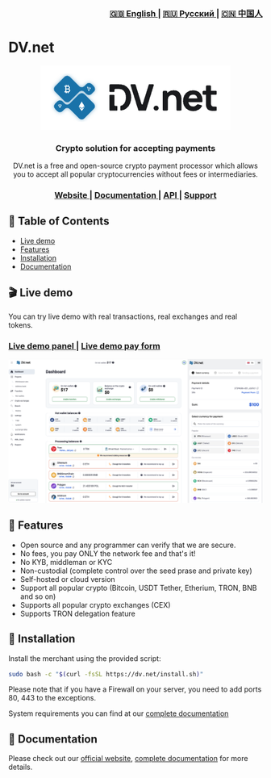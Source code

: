 <div align="right">
  <h3>
    <a href="https://github.com/dv-net/.github/blob/main/profile/README.md">
      🇬🇧 English
    </a>
    <span> | </span>
    <a href="https://github.com/dv-net/.github/blob/main/profile/ru/README.md">
      🇷🇺 Русский
    </a>
    <span> | </span>
    <a href="https://github.com/dv-net/.github/blob/main/profile/zh/README.md">
      🇨🇳 中国人
    </a>
  </h3>
</div>

# DV.net 



<div align="center">
  <img src="assets/01.main-banner.png">
</div>



<h3 align="center">
  Crypto solution for accepting payments
</h3>

<p align="center"> DV.net is a free and open-source crypto payment processor which allows you to accept all popular 
cryptocurrencies without fees or intermediaries.
</p>

<div align="center">
  <h3>
    <a href="https://dv.net">
      Website
    </a>
    <span> | </span>
    <a href="https://docs.dv.net">
      Documentation
    </a>
    <span> | </span>
    <a href="https://docs.dv.net/en/operations/post-v1-external-wallet.html">
      API
    </a>
    <span> | </span>
    <a href="https://dv.net/#support">
      Support
    </a>
  </h3>
</div>

## 📑 Table of Contents

* [Live demo](#-live-demo)
* [Features](#-features)
* [Installation](#-installation)
* [Documentation](#-documentation)

## 🎬 Live demo

You can try live demo with real transactions, real exchanges and real tokens.

<div align="left">
  <h3>
    <a href="https://demo.dv.net/dv-admin/dashboard">
      Live demo panel
    </a>
    <span> | </span>
    <a href="https://demo.dv.net/pay/wallet/7d029e2e-840b-46f8-b898-2694306d119d?amount=15">
      Live demo pay form
    </a>
  </h3>
</div>


![dv-panel](assets/02.dv-panel-and-pay-form.png)



## 🌟 Features

* Open source and any programmer can verify that we are secure.
* No fees, you pay ONLY the network fee and that's it!
* No KYB, middleman or KYC
* Non-custodial (complete control over the seed prase and private key)
* Self-hosted or cloud version 
* Support all popular crypto (Bitcoin, USDT Tether, Etherium, TRON, BNB and so on)
* Supports all popular crypto exchanges (CEX)
* Supports TRON delegation feature


## 🚀 Installation

Install the merchant using the provided script:

```bash
sudo bash -c "$(curl -fsSL https://dv.net/install.sh)"
```

Please note that if you have a Firewall on your server, you need to add ports 80, 443 to the exceptions.

System requirements you can find at our [complete documentation](https://docs.dv.net/)

## 📗 Documentation

Please check out our [official website](https://dv.net/), [complete documentation](https://docs.dv.net/) for more details.


